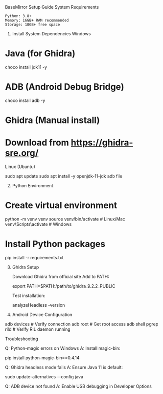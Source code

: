 BaseMirror Setup Guide
System Requirements

    Python: 3.8+
    Memory: 16GB+ RAM recommended
    Storage: 10GB+ free space

1. Install System Dependencies
Windows

# Java (for Ghidra)
choco install jdk11 -y

# ADB (Android Debug Bridge)
choco install adb -y

# Ghidra (Manual install)
# Download from https://ghidra-sre.org/

Linux (Ubuntu)

sudo apt update
sudo apt install -y openjdk-11-jdk adb file

2. Python Environment

# Create virtual environment
python -m venv venv
source venv/bin/activate  # Linux/Mac
venv\Scripts\activate     # Windows

# Install Python packages
pip install -r requirements.txt

3. Ghidra Setup

    Download Ghidra from official site
    Add to PATH:

    export PATH=$PATH:/path/to/ghidra_9.2.2_PUBLIC

    Test installation:

    analyzeHeadless -version

4. Android Device Configuration

adb devices                 # Verify connection
adb root                    # Get root access
adb shell pgrep rild        # Verify RIL daemon running

Troubleshooting

Q: Python-magic errors on Windows
A: Install magic-bin:

pip install python-magic-bin==0.4.14

Q: Ghidra headless mode fails
A: Ensure Java 11 is default:

sudo update-alternatives --config java

Q: ADB device not found
A: Enable USB debugging in Developer Options
